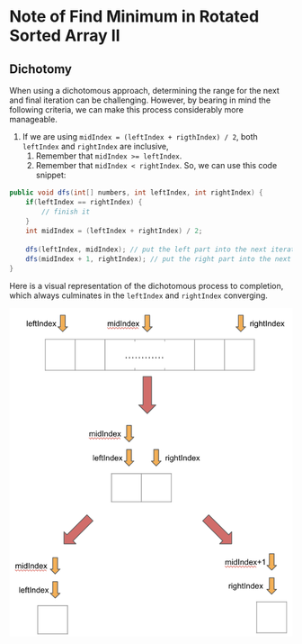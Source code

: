 # Note of Find Minimum in Rotated Sorted Array II
## Dichotomy
When using a dichotomous approach, determining the range for the next and final iteration can be challenging. However, 
by bearing in mind the following criteria, we can make this process considerably more manageable.

1. If we are using `midIndex = (leftIndex + rigthIndex) / 2`, both `leftIndex` and `rightIndex` are inclusive, 
   1. Remember that `midIndex >= leftIndex`.
   2. Remember that `midIndex < rightIndex`.
So, we can use this code snippet:
```java
public void dfs(int[] numbers, int leftIndex, int rightIndex) {
    if(leftIndex == rightIndex) {
        // finish it
    }
    int midIndex = (leftIndex + rightIndex) / 2;
    
    dfs(leftIndex, midIndex); // put the left part into the next iteration
    dfs(midIndex + 1, rightIndex); // put the right part into the next iteration
}
```
Here is a visual representation of the dichotomous process to completion, which always culminates in the `leftIndex` and 
`rightIndex` converging.  

![dichotomous_edge.png](dichotomous_edge.png)